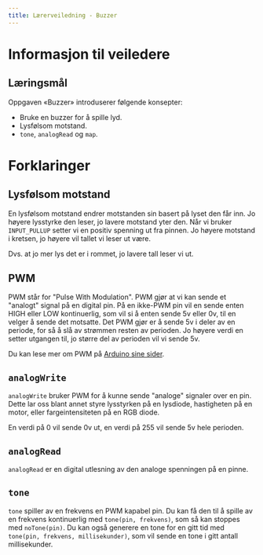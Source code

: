 ```yaml
---
title: Lærerveiledning - Buzzer
---
```



# Informasjon til veiledere


## Læringsmål

Oppgaven «Buzzer» introduserer følgende konsepter:

+ Bruke en buzzer for å spille lyd.
+ Lysfølsom motstand.
+ ``tone``, ``analogRead`` og ``map``.

# Forklaringer

## Lysfølsom motstand

En lysfølsom motstand endrer motstanden sin basert på lyset den får inn. Jo
høyere lysstyrke den leser, jo lavere motstand yter den. Når vi bruker
`INPUT_PULLUP` setter vi en positiv spenning ut fra pinnen. Jo høyere motstand
i kretsen, jo høyere vil tallet vi leser ut være.

 Dvs. at jo mer lys det er i rommet, jo lavere tall leser vi ut.

## PWM


PWM står for "Pulse With Modulation". PWM gjør at vi kan sende et "analogt"
signal på en digital pin. På en ikke-PWM pin vil en sende enten HIGH eller LOW
kontinuerlig, som vil si å enten sende 5v eller 0v, til en velger å sende det
motsatte. Det PWM gjør er å sende 5v i deler av en periode, for så å slå av
strømmen resten av perioden. Jo høyere verdi en setter utgangen til, jo større
del av perioden vil vi sende 5v.

Du kan lese mer om PWM på [Arduino sine sider](https://www.arduino.cc/en/Tutorial/PWM).

## ``analogWrite``

`analogWrite` bruker PWM for å kunne sende "analoge" signaler over en pin.
Dette lar oss blant annet styre lysstyrken på en lysdiode, hastigheten på en
motor, eller fargeintensiteten på en RGB diode.

En verdi på 0 vil sende 0v ut, en verdi på 255 vil sende 5v hele perioden.

## ``analogRead``

`analogRead` er en digital utlesning av den analoge spenningen på en pinne.

## ``tone``

`tone` spiller av en frekvens en PWM kapabel pin. Du kan få den til å
spille av en frekvens kontinuerlig med `tone(pin, frekvens)`, som så kan
stoppes med `noTone(pin)`. Du kan også generere en tone for en gitt tid med
`tone(pin, frekvens, millisekunder)`, som vil sende en tone i gitt antall
millisekunder.
